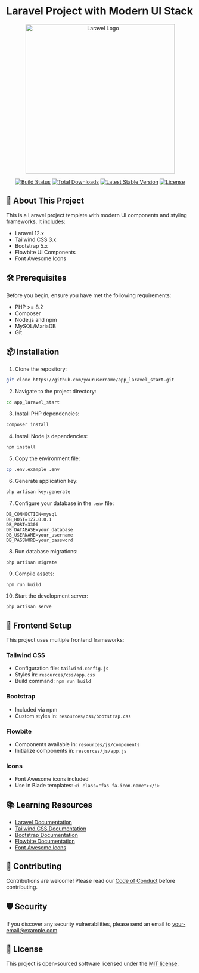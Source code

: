 # Laravel Project with Modern UI Stack

<p align="center">
<a href="https://laravel.com" target="_blank"><img src="https://raw.githubusercontent.com/laravel/art/master/logo-lockup/5%20SVG/2%20CMYK/1%20Full%20Color/laravel-logolockup-cmyk-red.svg" width="400" alt="Laravel Logo"></a>
</p>

<p align="center">
<a href="https://github.com/laravel/framework/actions"><img src="https://github.com/laravel/framework/workflows/tests/badge.svg" alt="Build Status"></a>
<a href="https://packagist.org/packages/laravel/framework"><img src="https://img.shields.io/packagist/dt/laravel/framework" alt="Total Downloads"></a>
<a href="https://packagist.org/packages/laravel/framework"><img src="https://img.shields.io/packagist/v/laravel/framework" alt="Latest Stable Version"></a>
<a href="https://packagist.org/packages/laravel/framework"><img src="https://img.shields.io/packagist/l/laravel/framework" alt="License"></a>
</p>

## 🚀 About This Project

This is a Laravel project template with modern UI components and styling frameworks. It includes:
- Laravel 12.x
- Tailwind CSS 3.x
- Bootstrap 5.x
- Flowbite UI Components
- Font Awesome Icons

## 🛠️ Prerequisites

Before you begin, ensure you have met the following requirements:
- PHP >= 8.2
- Composer
- Node.js and npm
- MySQL/MariaDB
- Git

## 📦 Installation

1. Clone the repository:
```bash
git clone https://github.com/yourusername/app_laravel_start.git
```

2. Navigate to the project directory:
```bash
cd app_laravel_start
```

3. Install PHP dependencies:
```bash
composer install
```

4. Install Node.js dependencies:
```bash
npm install
```

5. Copy the environment file:
```bash
cp .env.example .env
```

6. Generate application key:
```bash
php artisan key:generate
```

7. Configure your database in the `.env` file:
```env
DB_CONNECTION=mysql
DB_HOST=127.0.0.1
DB_PORT=3306
DB_DATABASE=your_database
DB_USERNAME=your_username
DB_PASSWORD=your_password
```

8. Run database migrations:
```bash
php artisan migrate
```

9. Compile assets:
```bash
npm run build
```

10. Start the development server:
```bash
php artisan serve
```

## 🎨 Frontend Setup

This project uses multiple frontend frameworks:

### Tailwind CSS
- Configuration file: `tailwind.config.js`
- Styles in: `resources/css/app.css`
- Build command: `npm run build`

### Bootstrap
- Included via npm
- Custom styles in: `resources/css/bootstrap.css`

### Flowbite
- Components available in: `resources/js/components`
- Initialize components in: `resources/js/app.js`

### Icons
- Font Awesome icons included
- Use in Blade templates: `<i class="fas fa-icon-name"></i>`

## 📚 Learning Resources

- [Laravel Documentation](https://laravel.com/docs)
- [Tailwind CSS Documentation](https://tailwindcss.com/docs)
- [Bootstrap Documentation](https://getbootstrap.com/docs/5.3/)
- [Flowbite Documentation](https://flowbite.com/docs/)
- [Font Awesome Icons](https://fontawesome.com/icons)

## 🤝 Contributing

Contributions are welcome! Please read our [Code of Conduct](https://laravel.com/docs/contributions#code-of-conduct) before contributing.

## 🛡️ Security

If you discover any security vulnerabilities, please send an email to [your-email@example.com](mailto:your-email@example.com).

## 📄 License

This project is open-sourced software licensed under the [MIT license](https://opensource.org/licenses/MIT).
